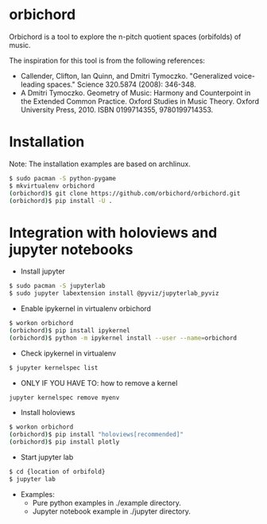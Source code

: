 # orbichord

Orbichord is a tool to explore the n-pitch quotient spaces (orbifolds) of music.

The inspiration for this tool is from the following references:

* Callender, Clifton, Ian Quinn, and Dmitri Tymoczko. "Generalized voice-leading spaces." Science 320.5874 (2008): 346-348.
* A Dmitri Tymoczko. Geometry of Music: Harmony and Counterpoint in the Extended Common Practice. Oxford Studies in Music Theory. Oxford University Press, 2010. ISBN	0199714355, 9780199714353.

# Installation

Note: The installation examples are based on archlinux.

```bash
$ sudo pacman -S python-pygame
$ mkvirtualenv orbichord
(orbichord)$ git clone https://github.com/orbichord/orbichord.git
(orbichord)$ pip install -U .
```

# Integration with holoviews and jupyter notebooks

* Install jupyter

```bash
$ sudo pacman -S jupyterlab
$ sudo jupyter labextension install @pyviz/jupyterlab_pyviz
```

* Enable ipykernel in virtualenv orbichord

```bash
$ workon orbichord
(orbichord)$ pip install ipykernel
(orbichord)$ python -m ipykernel install --user --name=orbichord
```

* Check ipykernel in virtualenv

```bash
$ jupyter kernelspec list
```

* ONLY IF YOU HAVE TO: how to remove a kernel
```bash
jupyter kernelspec remove myenv
```

* Install holoviews

```bash
$ workon orbichord
(orbichord)$ pip install "holoviews[recommended]"
(orbichord)$ pip install plotly
```

* Start jupyter lab

```bash
$ cd {location of orbifold}
$ jupyter lab
```

* Examples:
  * Pure python examples in ./example directory.
  * Jupyter notebook example in ./jupyter directory.
